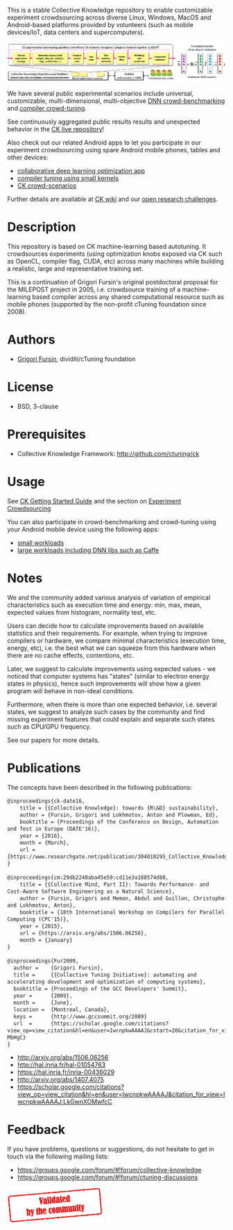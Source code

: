 This is a stable Collective Knowledge repository to enable
customizable experiment crowdsourcing across diverse Linux, Windows,
MacOS and Android-based platforms provided by volunteers
(such as mobile devices/IoT, data centers and supercomputers).

![logo](https://github.com/ctuning/ck-guide-images/blob/master/image-pipelines.png)

We have several public experimental scenarios include universal,
customizable, multi-dimensional, multi-objective 
[DNN crowd-benchmarking](http://cKnowledge.org/ai) 
and [compiler crowd-tuning](http://github.com/ctuning/ck-autotuning).

See continuously aggregated public results results and
unexpected behavior in the [CK live repository](http://cKnowledge.org/repo)!

Also check out our related Android apps to let you participate in our experiment crowdsourcing using
spare Android mobile phones, tables and other devices:
* [collaborative deep learning optimization app](https://github.com/dividiti/crowdsource-video-experiments-on-android)
* [compiler tuning using small kernels](https://play.google.com/store/apps/details?id=openscience.crowdsource.experiments)
* [CK crowd-scenarios](https://github.com/ctuning/ck-crowd-scenarios)

Further details are available at [CK wiki](https://github.com/ctuning/ck/wiki)
and our [open research challenges](https://github.com/ctuning/ck/wiki/Enabling-open-science).

Description
===========
This repository is based on CK machine-learning based autotuning.
It crowdsources experiments (using optimization knobs exposed
via CK such as OpenCL, compiler flag, CUDA, etc)
across many machines while building a realistic,
large and representative training set. 

This is a continuation of Grigori Fursin's original postdoctoral
proposal for the MILEPOST project in 2005, i.e. crowdsource
training of a machine-learning based compiler across
any shared computational resource such as mobile phones
(supported by the non-profit cTuning foundation since 2008).

Authors
=======
* [Grigori Fursin](http://fursin.net/research.html), dividiti/cTuning foundation

License
=======
* BSD, 3-clause

Prerequisites
=============
* Collective Knowledge Framework: http://github.com/ctuning/ck

Usage
=====

See [CK Getting Started Guide](https://github.com/ctuning/ck/wiki/Crowdsource_Experiments) 
and the section on [Experiment Crowdsourcing](https://github.com/ctuning/ck/wiki/Crowdsourcing-optimization)

You can also participate in crowd-benchmarking and crowd-tuning 
using your Android mobile device using the following apps:
* [small workloads](https://play.google.com/store/apps/details?id=openscience.crowdsource.experiments)
* [large workloads including DNN libs such as Caffe](https://play.google.com/store/apps/details?id=openscience.crowdsource.video.experiments)


Notes
=====
We and the community added various analysis of variation 
of empirical characteristics such as execution time and energy:
min, max, mean, expected values from histogram, normality test, etc.

Users can decide how to calculate improvements based on available statistics
and their requirements. For example, when trying to improve compilers
or hardware, we compare minimal characteristics (execution time, energy, etc),
i.e. the best what we can squeeze from this hardware when there are
no cache effects, contentions, etc. 

Later, we suggest to calculate improvements using expected values -
we noticed that computer systems has "states" (similar to electron energy 
states in physics), hence such improvements will show how a given
program will behave in non-ideal conditions.

Furthermore, when there is more than one expected behavior, i.e.
several states, we suggest to analyze such cases by the community
and find missing experiment features that could explain and separate
such states such as CPU/GPU frequency.

See our papers for more details.

Publications
============

The concepts have been described in the following publications:

```
@inproceedings{ck-date16,
    title = {{Collective Knowledge}: towards {R\&D} sustainability},
    author = {Fursin, Grigori and Lokhmotov, Anton and Plowman, Ed},
    booktitle = {Proceedings of the Conference on Design, Automation and Test in Europe (DATE'16)},
    year = {2016},
    month = {March},
    url = {https://www.researchgate.net/publication/304010295_Collective_Knowledge_Towards_RD_Sustainability}
}

@inproceedings{cm:29db2248aba45e59:cd11e3a188574d80,
    title = {{Collective Mind, Part II}: Towards Performance- and Cost-Aware Software Engineering as a Natural Science},
    author = {Fursin, Grigori and Memon, Abdul and Guillon, Christophe and Lokhmotov, Anton},
    booktitle = {18th International Workshop on Compilers for Parallel Computing (CPC'15)},
    year = {2015},
    url = {https://arxiv.org/abs/1506.06256},
    month = {January}
}

@inproceedings{Fur2009,
  author =    {Grigori Fursin},
  title =     {{Collective Tuning Initiative}: automating and accelerating development and optimization of computing systems},
  booktitle = {Proceedings of the GCC Developers' Summit},
  year =      {2009},
  month =     {June},
  location =  {Montreal, Canada},
  keys =      {http://www.gccsummit.org/2009}
  url  =      {https://scholar.google.com/citations?view_op=view_citation&hl=en&user=IwcnpkwAAAAJ&cstart=20&citation_for_view=IwcnpkwAAAAJ:8k81kl-MbHgC}
}
```

* http://arxiv.org/abs/1506.06256
* http://hal.inria.fr/hal-01054763
* https://hal.inria.fr/inria-00436029
* http://arxiv.org/abs/1407.4075
* https://scholar.google.com/citations?view_op=view_citation&hl=en&user=IwcnpkwAAAAJ&citation_for_view=IwcnpkwAAAAJ:LkGwnXOMwfcC

Feedback
========

If you have problems, questions or suggestions, do not hesitate to get in touch
via the following mailing lists:
* https://groups.google.com/forum/#!forum/collective-knowledge
* https://groups.google.com/forum/#!forum/ctuning-discussions

![logo](https://github.com/ctuning/ck-guide-images/blob/master/logo-validated-by-the-community-simple.png)
